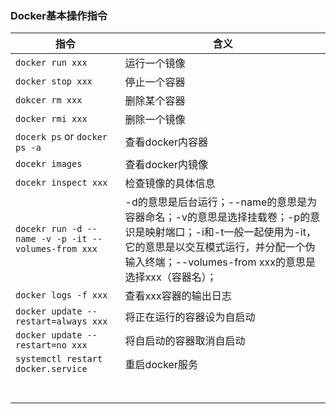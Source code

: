 ### Docker基本操作指令

| 指令                                                    | 含义                                                                                                                          |
| ----------------------------------------------------- | --------------------------------------------------------------------------------------------------------------------------- |
| `docker run xxx`                                      | 运行一个镜像                                                                                                                      |
| `docker stop xxx`                                     | 停止一个容器                                                                                                                      |
| `dokcer rm xxx`                                       | 删除某个容器                                                                                                                      |
| `docker rmi xxx`                                      | 删除一个镜像                                                                                                                      |
| `docerk ps` or `docker ps -a`                         | 查看docker内容器                                                                                                                 |
| `docekr images`                                       | 查看docker内镜像                                                                                                                 |
| `docekr inspect xxx`                                  | 检查镜像的具体信息                                                                                                                   |
| `docekr run -d --name -v -p -it --volumes-from xxx  ` | -d的意思是后台运行；--name的意思是为容器命名；-v的意思是选择挂载卷；-p的意识是映射端口；-i和-t一般一起使用为-it，它的意思是以交互模式运行，并分配一个伪输入终端；--volumes-from xxx的意思是选择xxx（容器名）； |
| `docker logs -f xxx`                                  | 查看xxx容器的输出日志                                                                                                                |
| `docker update --restart=always xxx`                  | 将正在运行的容器设为自启动                                                                                                               |
| `docker update --restart=no xxx`                      | 将自启动的容器取消自启动                                                                                                                |
| `systemctl restart docker.service`                    | 重启docker服务                                                                                                                  |
|                                                       |                                                                                                                             |
|                                                       |                                                                                                                             |
|                                                       |                                                                                                                             |
|                                                       |                                                                                                                             |
|                                                       |                                                                                                                             |
|                                                       |                                                                                                                             |
|                                                       |                                                                                                                             |

